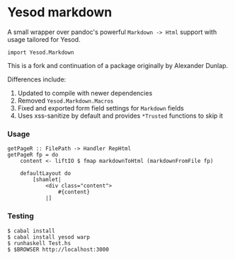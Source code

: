 # Yesod markdown

A small wrapper over pandoc's powerful `Markdown -> Html` support with 
usage tailored for Yesod.

~~~ { .haskell }
import Yesod.Markdown
~~~

This is a fork and continuation of a package originally by Alexander 
Dunlap.

Differences include:

1. Updated to compile with newer dependencies
2. Removed `Yesod.Markdown.Macros`
3. Fixed and exported form field settings for `Markdown` fields
4. Uses xss-sanitize by default and provides `*Trusted` functions to 
   skip it

### Usage

~~~ { .haskell }
getPageR :: FilePath -> Handler RepHtml
getPageR fp = do
    content <- liftIO $ fmap markdownToHtml (markdownFromFile fp)

    defaultLayout do
        [shamlet|
            <div class="content">
                #{content}
            |]
~~~

### Testing

~~~
$ cabal install
$ cabal install yesod warp
$ runhaskell Test.hs
$ $BROWSER http://localhost:3000
~~~

